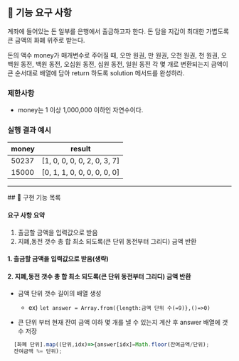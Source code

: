 ## 🚀 기능 요구 사항

계좌에 들어있는 돈 일부를 은행에서 출금하고자 한다. 돈 담을 지갑이 최대한 가볍도록 큰 금액의 화폐 위주로 받는다.

돈의 액수 money가 매개변수로 주어질 때, 오만 원권, 만 원권, 오천 원권, 천 원권, 오백원 동전, 백원 동전, 오십원 동전, 십원 동전, 일원 동전 각 몇 개로 변환되는지 금액이 큰 순서대로 배열에 담아 return 하도록 solution 메서드를 완성하라.

### 제한사항

- money는 1 이상 1,000,000 이하인 자연수이다.

### 실행 결과 예시

| money | result                      |
| ----- | --------------------------- |
| 50237 | [1, 0, 0, 0, 0, 2, 0, 3, 7] |
| 15000 | [0, 1, 1, 0, 0, 0, 0, 0, 0] |

<hr>
## 📖 구현 기능 목록

#### 요구 사항 요약

1. 출금할 금액을 입력값으로 받음
2. 지폐,동전 갯수 총 합 최소 되도록(큰 단위 동전부터 그리디) 금액 반환

#### 1. 출금할 금액을 입력값으로 받음(생략)

#### 2. 지폐,동전 갯수 총 합 최소 되도록(큰 단위 동전부터 그리디) 금액 반환

- 금액 단위 갯수 길이의 배열 생성

  - ex) `let answer = Array.from({length:금액 단위 수(=9)},()=>0)`

- 큰 단위 부터 현재 잔여 금액 이하 몇 개를 낼 수 있는지 계산 후 answer 배열에 갯수 저장

```js
  [화폐 단위].map((단위,idx)=>{answer[idx]=Math.floor(잔여금액/단위);
  잔여금액 %= 단위);
```
